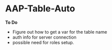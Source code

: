 # AAP-Table-Auto
**To Do**
- Figure out how to get a var for the table name
- auth info for server connection
- possible need for roles setup.